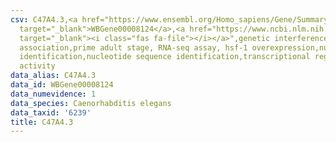 ```yaml
---
csv: C47A4.3,<a href="https://www.ensembl.org/Homo_sapiens/Gene/Summary?db=core;g=WBGene00008124"
  target="_blank">WBGene00008124</a>,<a href="https://www.ncbi.nlm.nih.gov/pubmed/30894454"
  target="_blank"><i class="fas fa-file"></i></a>",genetic interference,functional
  association,prime adult stage, RNA-seq assay, hsf-1 overexpression,nucleotide sequence
  identification,nucleotide sequence identification,transcriptional regulation,up-regulates
  activity
data_alias: C47A4.3
data_id: WBGene00008124
data_numevidence: 1
data_species: Caenorhabditis elegans
data_taxid: '6239'
title: C47A4.3
---
```

